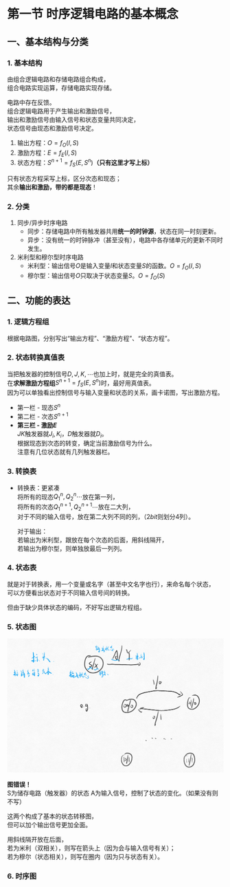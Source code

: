 # 第一节 时序逻辑电路的基本概念

## 一、基本结构与分类

### 1. 基本结构

由组合逻辑电路和存储电路组合构成，  
组合电路实现运算，存储电路实现存储。

电路中存在反馈。  
组合逻辑电路用于产生输出和激励信号，  
输出和激励信号由输入信号和状态变量共同决定，  
状态信号由现态和激励信号决定。

1. 输出方程：$O=f_O(I,S)$  
2. 激励方程：$E=f_E(I,S)$
3. 状态方程：$S^{n+1}=f_S(E,S^n)$**（只有这里才写上标）**

只有状态方程采写上标，区分次态和现态；  
其余**输出和激励，带的都是现态**！

### 2. 分类

1. 同步/异步时序电路
   * 同步：存储电路中所有触发器共用**统一的时钟源**，状态在同一时刻更新。
   * 异步：没有统一的时钟脉冲（甚至没有），电路中各存储单元的更新不同时发生。
2. 米利型和穆尔型时序电路
   * 米利型：输出信号$O$是输入变量$I$和状态变量$S$的函数。$O=f_O(I,S)$
   * 穆尔型：输出信号$O$只取决于状态变量$S$。$O=f_O(S)$

## 二、功能的表达

### 1. 逻辑方程组

根据电路图，分别写出“输出方程”、“激励方程”、“状态方程”。

### 2. 状态转换真值表

当把触发器的控制信号$D,J,K,\cdots$也加上时，就是完全的真值表。  
在**求解激励方程组**$S^{n+1}=f_S(E,S^{n})$时，最好用真值表。  
因为可以单独看出控制信号与输入变量和状态的关系，画卡诺图，写出激励方程。

* 第一栏 - 现态$S^{n}$
* 第二栏 - 次态$S^{n+1}$
* **第三栏 - 激励$E$**  
  $JK$触发器就$J_i,K_i$，$D$触发器就$D_i$。  
  根据现态到次态的转变，确定当前激励信号为什么。  
  注意有几位状态就有几列触发器栏。

### 3. 转换表

* 转换表：更紧凑  
  将所有的现态$Q_1^n, Q_2^n\cdots$放在第一列，  
  将所有的次态$Q_1^{n+1}, Q_2^{n+1}\cdots$放在二大列，  
  对于不同的输入信号，放在第二大列不同的列，（$2bit$则划分$4$列）。

  对于输出：  
  若输出为米利型，跟放在每个次态的后面，用斜线隔开，  
  若输出为穆尔型，则单独放最后一列列。

### 4. 状态表

就是对于转换表，用一个变量或名字（甚至中文名字也行），来命名每个状态，  
可以方便看出状态对于不同输入信号间的转换。

但由于缺少具体状态的编码，不好写出逻辑方程组。

### 5. 状态图

![图 9](images/Sequential_Logic_Circult-1--11-30_11-58-03.png)  

**图错误！**  
S为储存电路（触发器）的状态
A为输入信号，控制了状态的变化。（如果没有则不写）

这两个构成了基本的状态转移图，  
但可以加个输出信号更加全面。

用斜线隔开放在后面，  
若为米利（双相关），则写在箭头上（因为会与输入信号有关）；  
若为穆尔（状态相关），则写在圈内（因为只与状态有关）。

### 6. 时序图

